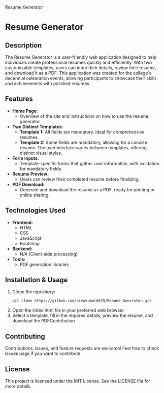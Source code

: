 Resume Generator
# Resume Generator

## Description
The Resume Generator is a user-friendly web application designed to help individuals create professional resumes quickly and efficiently. With two customizable templates, users can input their details, review their resume, and download it as a PDF. This application was created for the college's decennial celebration events, allowing participants to showcase their skills and achievements with polished resumes.

## Features
- **Home Page:**
  - Overview of the site and instructions on how to use the resume generator.
- **Two Distinct Templates:**
  - **Template 1:** All fields are mandatory. Ideal for comprehensive resumes.
  - **Template 2:** Some fields are mandatory, allowing for a concise resume. The user interface varies between templates, offering distinct visual styles.
- **Form Inputs:**
  - Template-specific forms that gather user information, with validation for mandatory fields.
- **Resume Preview:**
  - Users can review their completed resume before finalizing.
- **PDF Download:**
  - Generate and download the resume as a PDF, ready for printing or online sharing.

## Technologies Used
- **Frontend:** 
  - HTML
  - CSS
  - JavaScript
  - Bootstrap
- **Backend:** 
  - N/A (Client-side processing)
- **Tools:** 
  - PDF generation libraries

## Installation & Usage
1. Clone the repository:
   ```bash
   git clone https://github.com/sivakumar6678/Resume-Generator.git
2. Open the index.html file in your preferred web browser.
3. Select a template, fill in the required details, preview the resume, and download the PDFContribution

## Contributing

Contributions, issues, and feature requests are welcome! Feel free to check issues page if you want to contribute.

## License

This project is licensed under the MIT License. See the LICENSE file for more details.

